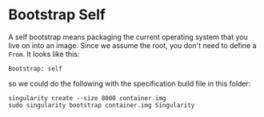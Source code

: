 # Bootstrap Self

A self bootstrap means packaging the current operating system that you live on into an image. Since we assume the root, you don't need to define a `From`. It looks like this:

```
Bootstrap: self
```

so we could do the following with the specification build file in this folder:

```
singularity create --size 8000 container.img
sudo singularity bootstrap container.img Singularity
```


